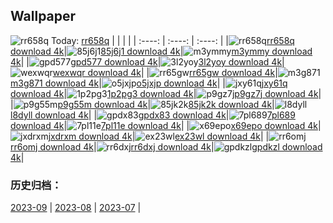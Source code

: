 ## Wallpaper
![rr658q](https://w.wallhaven.cc/full/rr/wallhaven-rr658q.jpg) Today: [rr658q](https://th.wallhaven.cc/small/rr/rr658q.jpg)
|      |      |      |
| :----: | :----: | :----: |
|![rr658q](https://th.wallhaven.cc/small/rr/rr658q.jpg)[rr658q download 4k](https://wallhaven.cc/w/rr658q)|![85j6j1](https://th.wallhaven.cc/small/85/85j6j1.jpg)[85j6j1 download 4k](https://wallhaven.cc/w/85j6j1)|![m3ymmy](https://th.wallhaven.cc/small/m3/m3ymmy.jpg)[m3ymmy download 4k](https://wallhaven.cc/w/m3ymmy)|
|![gpd577](https://th.wallhaven.cc/small/gp/gpd577.jpg)[gpd577 download 4k](https://wallhaven.cc/w/gpd577)|![3l2yoy](https://th.wallhaven.cc/small/3l/3l2yoy.jpg)[3l2yoy download 4k](https://wallhaven.cc/w/3l2yoy)|![wexwqr](https://th.wallhaven.cc/small/we/wexwqr.jpg)[wexwqr download 4k](https://wallhaven.cc/w/wexwqr)|
|![rr65gw](https://th.wallhaven.cc/small/rr/rr65gw.jpg)[rr65gw download 4k](https://wallhaven.cc/w/rr65gw)|![m3g871](https://th.wallhaven.cc/small/m3/m3g871.jpg)[m3g871 download 4k](https://wallhaven.cc/w/m3g871)|![o5jxjp](https://th.wallhaven.cc/small/o5/o5jxjp.jpg)[o5jxjp download 4k](https://wallhaven.cc/w/o5jxjp)|
|![jxy61q](https://th.wallhaven.cc/small/jx/jxy61q.jpg)[jxy61q download 4k](https://wallhaven.cc/w/jxy61q)|![1p2pg3](https://th.wallhaven.cc/small/1p/1p2pg3.jpg)[1p2pg3 download 4k](https://wallhaven.cc/w/1p2pg3)|![p9gz7j](https://th.wallhaven.cc/small/p9/p9gz7j.jpg)[p9gz7j download 4k](https://wallhaven.cc/w/p9gz7j)|
|![p9g55m](https://th.wallhaven.cc/small/p9/p9g55m.jpg)[p9g55m download 4k](https://wallhaven.cc/w/p9g55m)|![85jk2k](https://th.wallhaven.cc/small/85/85jk2k.jpg)[85jk2k download 4k](https://wallhaven.cc/w/85jk2k)|![l8dyll](https://th.wallhaven.cc/small/l8/l8dyll.jpg)[l8dyll download 4k](https://wallhaven.cc/w/l8dyll)|
|![gpdx83](https://th.wallhaven.cc/small/gp/gpdx83.jpg)[gpdx83 download 4k](https://wallhaven.cc/w/gpdx83)|![7pl689](https://th.wallhaven.cc/small/7p/7pl689.jpg)[7pl689 download 4k](https://wallhaven.cc/w/7pl689)|![7pl11e](https://th.wallhaven.cc/small/7p/7pl11e.jpg)[7pl11e download 4k](https://wallhaven.cc/w/7pl11e)|
|![x69epo](https://th.wallhaven.cc/small/x6/x69epo.jpg)[x69epo download 4k](https://wallhaven.cc/w/x69epo)|![jxdrxm](https://th.wallhaven.cc/small/jx/jxdrxm.jpg)[jxdrxm download 4k](https://wallhaven.cc/w/jxdrxm)|![ex23wl](https://th.wallhaven.cc/small/ex/ex23wl.jpg)[ex23wl download 4k](https://wallhaven.cc/w/ex23wl)|
|![rr6omj](https://th.wallhaven.cc/small/rr/rr6omj.jpg)[rr6omj download 4k](https://wallhaven.cc/w/rr6omj)|![rr6dxj](https://th.wallhaven.cc/small/rr/rr6dxj.jpg)[rr6dxj download 4k](https://wallhaven.cc/w/rr6dxj)|![gpdkzl](https://th.wallhaven.cc/small/gp/gpdkzl.jpg)[gpdkzl download 4k](https://wallhaven.cc/w/gpdkzl)|

### 历史归档：
[2023-09](https://github.com/april-projects/april-wallpaper/tree/main/picture/2023-09/) | [2023-08](https://github.com/april-projects/april-wallpaper/tree/main/picture/2023-08/) | [2023-07](https://github.com/april-projects/april-wallpaper/tree/main/picture/2023-07/) | 